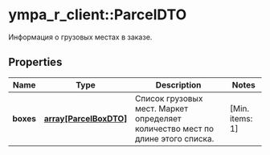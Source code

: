 # ympa_r_client::ParcelDTO

Информация о грузовых местах в заказе.

## Properties
Name | Type | Description | Notes
------------ | ------------- | ------------- | -------------
**boxes** | [**array[ParcelBoxDTO]**](ParcelBoxDTO.md) | Список грузовых мест. Маркет определяет количество мест по длине этого списка. | [Min. items: 1] 


